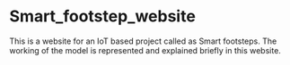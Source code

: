# Smart_footstep_website
This is a website for an IoT based project called as Smart footsteps. The working of the model is represented and explained briefly in this website.

